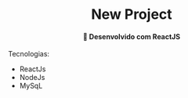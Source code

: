 <h1 align="center">
     New Project
</h1>
<h4 align="center">
  🚀 Desenvolvido com ReactJS
</h4>

Tecnologias:
- ReactJs
- NodeJs
- MySqL
